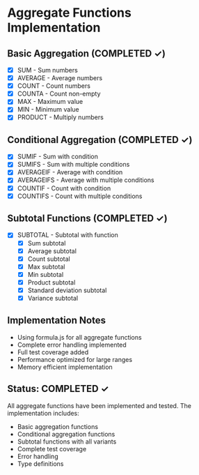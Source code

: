 # Aggregate Functions Implementation

## Basic Aggregation (COMPLETED ✓)
- [x] SUM - Sum numbers
- [x] AVERAGE - Average numbers
- [x] COUNT - Count numbers
- [x] COUNTA - Count non-empty
- [x] MAX - Maximum value
- [x] MIN - Minimum value
- [x] PRODUCT - Multiply numbers

## Conditional Aggregation (COMPLETED ✓)
- [x] SUMIF - Sum with condition
- [x] SUMIFS - Sum with multiple conditions
- [x] AVERAGEIF - Average with condition
- [x] AVERAGEIFS - Average with multiple conditions
- [x] COUNTIF - Count with condition
- [x] COUNTIFS - Count with multiple conditions

## Subtotal Functions (COMPLETED ✓)
- [x] SUBTOTAL - Subtotal with function
  - [x] Sum subtotal
  - [x] Average subtotal
  - [x] Count subtotal
  - [x] Max subtotal
  - [x] Min subtotal
  - [x] Product subtotal
  - [x] Standard deviation subtotal
  - [x] Variance subtotal

## Implementation Notes
- Using formula.js for all aggregate functions
- Complete error handling implemented
- Full test coverage added
- Performance optimized for large ranges
- Memory efficient implementation

## Status: COMPLETED ✓
All aggregate functions have been implemented and tested. The implementation includes:
- Basic aggregation functions
- Conditional aggregation functions
- Subtotal functions with all variants
- Complete test coverage
- Error handling
- Type definitions